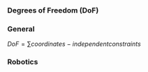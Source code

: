 ### Degrees of Freedom (DoF)

### General
$DoF = \sum{coordinates - independent constraints}$

### Robotics
